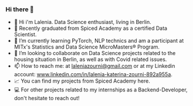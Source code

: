 ### Hi there 👋



- 🎥 Hi i'm Lalenia. Data Science enthusiast, living in Berlin.
- 🔭 Recently graduated from Spiced Academy as a certified Data Scientist.
- 🌱 I’m currently learning PyTorch, NLP technics and am a participant at MITx's Statistics and Data Science MicroMasters® Program.
- 👯 I’m looking to collaborate on Data Science projects related to the housing situation in Berlin, as well as with Covid related issues.
- 📫 How to reach me: at laleniazourni@gmail.com or at my Linkedin account: www.linkedin.com/in/lalenia-katerina-zourni-892a955a.
- 📈 You can find my projects from Spiced Academy here.
- 💻 For other projects related to my internships as a Backend-Developer, don't hesitate to reach out!

